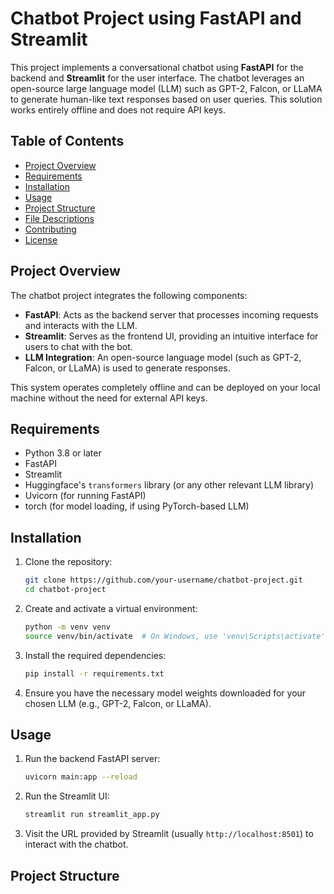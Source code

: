 # Chatbot Project using FastAPI and Streamlit

This project implements a conversational chatbot using **FastAPI** for the backend and **Streamlit** for the user interface. The chatbot leverages an open-source large language model (LLM) such as GPT-2, Falcon, or LLaMA to generate human-like text responses based on user queries. This solution works entirely offline and does not require API keys.

## Table of Contents
- [Project Overview](#project-overview)
- [Requirements](#requirements)
- [Installation](#installation)
- [Usage](#usage)
- [Project Structure](#project-structure)
- [File Descriptions](#file-descriptions)
- [Contributing](#contributing)
- [License](#license)

## Project Overview

The chatbot project integrates the following components:
- **FastAPI**: Acts as the backend server that processes incoming requests and interacts with the LLM.
- **Streamlit**: Serves as the frontend UI, providing an intuitive interface for users to chat with the bot.
- **LLM Integration**: An open-source language model (such as GPT-2, Falcon, or LLaMA) is used to generate responses.
  
This system operates completely offline and can be deployed on your local machine without the need for external API keys.

## Requirements

- Python 3.8 or later
- FastAPI
- Streamlit
- Huggingface's `transformers` library (or any other relevant LLM library)
- Uvicorn (for running FastAPI)
- torch (for model loading, if using PyTorch-based LLM)

## Installation

1. Clone the repository:

    ```bash
    git clone https://github.com/your-username/chatbot-project.git
    cd chatbot-project
    ```

2. Create and activate a virtual environment:

    ```bash
    python -m venv venv
    source venv/bin/activate  # On Windows, use 'venv\Scripts\activate'
    ```

3. Install the required dependencies:

    ```bash
    pip install -r requirements.txt
    ```

4. Ensure you have the necessary model weights downloaded for your chosen LLM (e.g., GPT-2, Falcon, or LLaMA).

## Usage

1. Run the backend FastAPI server:

    ```bash
    uvicorn main:app --reload
    ```

2. Run the Streamlit UI:

    ```bash
    streamlit run streamlit_app.py
    ```

3. Visit the URL provided by Streamlit (usually `http://localhost:8501`) to interact with the chatbot.

## Project Structure

